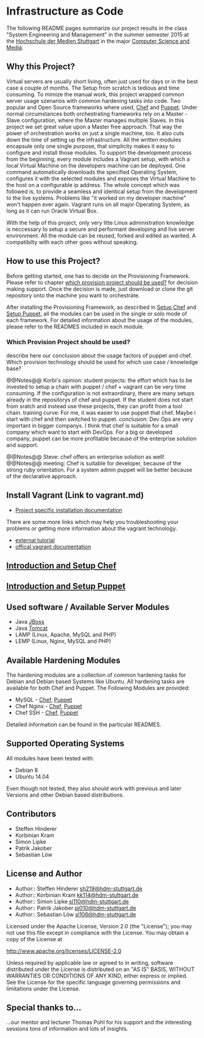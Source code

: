 # Infrastructure as Code
The following README pages summarize our project results in the class "System Engineering and Management" in the summer semester 2015 at the [Hochschule der Medien Stuttgart](http://www.hdm-stuttgart.de/) in the major [Computer Science and Media](http://www.mi.hdm-stuttgart.de/csm).

## Why this Project?
Virtual servers are usually short living, often just used for days or in the best case a couple of months. The Setup from scratch is tedious and time consuming. To mimize the manual work, this project wrapped common server usage szenarios with common hardening tasks into code. Two popular and Open Source frameworks where used, [Chef](https://www.chef.io/) and [Puppet](https://puppetlabs.com/). Under normal circumstances both orchestrating frameworks rely on a Master - Slave configuration, where the Master manages multiple Slaves. In this project we set great value upon a Master free approach. That way the power of orchestration works on just a single machine, too. It also cuts down the time of setting up the infrastructure. 
All the written modules encapsule only one single purpose, that simplicity makes it easy to configure and install those modules. 
To support the development process from the beginning, every module includes a Vagrant setup, with which a local Virtual Machine on the developers machine can be deployed. 
One command automatically downloads the specified Operating System, configures it with the selected modules and exposes the Virtual Machine to the host on a configurable ip address. The whole concept which was followed is, to provide a seamless and identical setup from the development to the live systems. Problems like "it worked on my developer machine" won't happen ever again. Vagrant runs on all major Operating System, as long as it can run Oracle Virtual Box.

With the help of this project, only very litte Linux administration knowledge is neccessary to setup a secure and performant developing and live server environment.
All the module can be reused, forked and edited as wanted. A compatibilty with each other goes without speaking.


## How to use this Project?
Before getting started, one has to decide on the Provisioning Framework. Please refer to chapter [which provision project should be used?](#which-provision-project-should-be-used?) for decision making support. Once the decision is made, just download or clone the git repository onto the machine you want to orchestrate. 

After installing the Provisioning Framework, as described in [Setup Chef](#setup-chef) and [Setup Puppet](#setup-puppet), all the modules can be used in the single or solo mode of each framework. For detailed information about the usage of the modules, please refer to the READMES included in each module.

### Which Provision Project should be used?
describe here our conclusion about the usage factors of puppet and chef. Which provision technology should be used for which use case / knowledge base?

@@Notes@@
Korbi's opinion: student projects: the effort which has to be invested to setup a chain with puppet / chef + vagrant can be very time consuming. If the configuration is not extraordinary, there are many setups already in the repositorys of chef and puppet. If the student does not start from sratch and instead use these projects, they can profit from a tool chain.
training curve: For me, it was easier to use puppet that chef. Maybe i start with chef and then switched to puppet.
conclusion: Dev Ops are very important in bigger companys. I think that chef is suitable for a small company which want to start with DevOps. For a big or developed company, puppet can be more profitable because of the enterprise solution and support. 

@@Notes@@ Steve: chef offers an enterprise solution as well!
@@Notes@@ meeting: Chef is suitable for developer, because of the strong ruby orientation. For a system admin puppet will be better because of the declarative approach.

## Install Vagrant (Link to vagrant.md)

* [Project specific installation documentation](./vagrant.md)

There are some more links which may help you troubleshooting your problems or getting more information about the vagrant technology.
* [external tutorial](https://github.com/mitchellh/vagrant)
* [offical vagrant documentation](https://docs.vagrantup.com/v2/)
    
## [Introduction and Setup Chef](chef.md) 

## [Introduction and Setup Puppet](puppet.md) 

## Used software / Available Server Modules

* Java [JBoss](https://docs.jboss.org/author/display/AS71/Documentation)
* Java [Tomcat](http://tomcat.apache.org/tomcat-6.0-doc/)
* LAMP (Linux, Apache, MySQL and PHP)
* LEMP (Linux, Nginx, MySQL and PHP)

## Available Hardening Modules
The hardening modules are a collection of common hardening tasks for Debian and Debian based Systems like Ubuntu. All hardening tasks are available for both Chef and Puppet. The Following Modules are provided:

* MySQL - [Chef](/hardening/chef/mysql_hardening), [Puppet](/hardening/puppet/mysql_hardening)
* Chef Nginx - [Chef](/hardening/chef/nginx_hardening), [Puppet](/hardening/puppet/nginx_hardening)
* Chef SSH - [Chef](/hardening/chef/ssh_hardening), [Puppet](/hardening/puppet/ssh_hardening)

Detailed information can be found in the particular READMES.

## Supported Operating Systems
All modules have been tested with:

* Debian 8
* Ubuntu 14.04

Even though not tested, they also should work with previous and later Versions and other Debian based distributions.





## Contributors
* Steffen Hinderer
* Korbinian Kram
* Simon Lipke
* Patrik Jakober
* Sebastian Löw

## License and Author
 * Author:: Steffen Hinderer sh219@hdm-stuttgart.de
 * Author:: Korbinian Kram kk114@hdm-stuttgart.de
 * Author:: Simon Lipke	sl110@hdm-stuttgart.de
 * Author:: Patrik Jakober pj010@hdm-stuttgart.de
 * Author:: Sebastian Löw sl106@hdm-stuttgart.de
 
Licensed under the Apache License, Version 2.0 (the "License"); you may not use this file except in compliance with the License. You may obtain a copy of the License at

http://www.apache.org/licenses/LICENSE-2.0

Unless required by applicable law or agreed to in writing, software distributed under the License is distributed on an "AS IS" BASIS, WITHOUT WARRANTIES OR CONDITIONS OF ANY KIND, either express or implied. See the License for the specific language governing permissions and limitations under the License.

## Special thanks to...
...our mentor and lecturer Thomas Pohl for his support and the interesting sessions tons of information and lots of insights.
